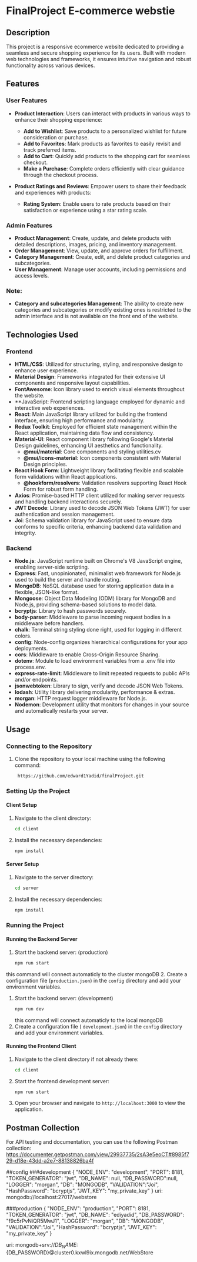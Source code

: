 # FinalProject E-commerce webstie

## Description
This project is a responsive ecommerce website dedicated to providing a seamless and secure shopping experience for its users. 
Built with modern web technologies and frameworks, it ensures intuitive navigation and robust functionality across various devices.

## Features

### User Features
- **Product Interaction**: Users can interact with products in various ways to enhance their shopping experience:
  - **Add to Wishlist**: Save products to a personalized wishlist for future consideration or purchase.
  - **Add to Favorites**: Mark products as favorites to easily revisit and track preferred items.
  - **Add to Cart**: Quickly add products to the shopping cart for seamless checkout.
  - **Make a Purchase**: Complete orders efficiently with clear guidance through the checkout process.

- **Product Ratings and Reviews**: Empower users to share their feedback and experiences with products:
  - **Rating System**: Enable users to rate products based on their satisfaction or experience using a star rating scale.

### Admin Features
- **Product Management**: Create, update, and delete products with detailed descriptions, images, pricing, and inventory management.
- **Order Management**: View, update, and approve orders for fulfillment.
- **Category Management**: Create, edit, and delete product categories and subcategories.
- **User Management**: Manage user accounts, including permissions and access levels.

### Note:
- **Category and subcategories Management**: The ability to create new categories and subcategories or modify existing ones is restricted to the admin interface and is not available on the front end of the website.

## Technologies Used
### Frontend
- **HTML/CSS**: Utilized for structuring, styling, and responsive design to enhance user experience.
- **Material Design**: Frameworks integrated for their extensive UI components and responsive layout capabilities.
- **FontAwesome**: Icon library used to enrich visual elements throughout the website.
- **JavaScript: Frontend scripting language employed for dynamic and interactive web experiences.
- **React**: Main JavaScript library utilized for building the frontend interface, ensuring high performance and modularity.
- **Redux Toolkit**: Employed for efficient state management within the React application, maintaining data flow and consistency.
- **Material-UI**: React component library following Google's Material Design guidelines, enhancing UI aesthetics and functionality.
  - **@mui/material**: Core components and styling utilities.cv      
  - **@mui/icons-material**: Icon components consistent with Material Design principles.
- **React Hook Form**: Lightweight library facilitating flexible and scalable form validations within React applications.
  - **@hookform/resolvers**: Validation resolvers supporting React Hook Form for robust form handling.
- **Axios**: Promise-based HTTP client utilized for making server requests and handling backend interactions securely.
- **JWT Decode**: Library used to decode JSON Web Tokens (JWT) for user authentication and session management.
- **Joi**: Schema validation library for JavaScript used to ensure data conforms to specific criteria, enhancing backend data validation and integrity.

### Backend
- **Node.js**: JavaScript runtime built on Chrome's V8 JavaScript engine, enabling server-side scripting.
- **Express**: Fast, unopinionated, minimalist web framework for Node.js used to build the server and handle routing.
- **MongoDB**: NoSQL database used for storing application data in a flexible, JSON-like format.
- **Mongoose**: Object Data Modeling (ODM) library for MongoDB and Node.js, providing schema-based solutions to model data.
- **bcryptjs**: Library to hash passwords securely.
- **body-parser**: Middleware to parse incoming request bodies in a middleware before handlers.
- **chalk**: Terminal string styling done right, used for logging in different colors.
- **config**: Node-config organizes hierarchical configurations for your app deployments.
- **cors**: Middleware to enable Cross-Origin Resource Sharing.
- **dotenv**: Module to load environment variables from a .env file into process.env.
- **express-rate-limit**: Middleware to limit repeated requests to public APIs and/or endpoints.
- **jsonwebtoken**: Library to sign, verify and decode JSON Web Tokens.
- **lodash**: Utility library delivering modularity, performance & extras.
- **morgan**: HTTP request logger middleware for Node.js.
- **Nodemon**: Development utility that monitors for changes in your source and automatically restarts your server.

## Usage

### Connecting to the Repository

1. Clone the repository to your local machine using the following command:
    ```bash
     https://github.com/edward1Yadid/finalProject.git
    ```
### Setting Up the Project

#### Client Setup

1. Navigate to the client directory:
    ```bash
    cd client
    ```
2. Install the necessary dependencies:
    ```bash
    npm install
    ```

#### Server Setup

1. Navigate to the server directory:
    ```bash
    cd server
    ```
2. Install the necessary dependencies:
    ```bash
    npm install
    ```

### Running the Project

#### Running the Backend Server

1. Start the backend server: (production)
    ```bash
    npm run start
    ```
  this command will connect automaticly to the cluster mongoDB
2. Create a configuration file (`production.json`) in the `config` directory and add your environment variables. 


 1. Start the backend server: (development)
    ```bash
    npm run dev
    ```
    this command will connect automaticly to the local mongoDB
2. Create a configuration file ( `development.json`) in the `config` directory and add your environment variables. 
    

#### Running the Frontend Client

1. Navigate to the client directory if not already there:
    ```bash
    cd client
    ```
2. Start the frontend development server:
    ```bash
    npm run start
    ```
3. Open your browser and navigate to `http://localhost:3000` to view the application.

## Postman Collection
For API testing and documentation, you can use the following Postman collection:
https://documenter.getpostman.com/view/29937735/2sA3e5eoCT#8985f729-d18e-43dd-a2e7-88138826ba4f


##config
###development
{
    "NODE_ENV": "development",
    "PORT": 8181,
    "TOKEN_GENERATOR": "jwt",
    "DB_NAME": null,
    "DB_PASSWORD":null,
    "LOGGER": "morgan",
    "DB": "MONGODB",
    "VALIDATION":"Joi",
    "HashPassword": "bcryptjs",
    "JWT_KEY": "my_private_key"
  }
uri: mongodb://localhost:27017/webstore

###production
{
    "NODE_ENV": "production",
    "PORT": 8181,
    "TOKEN_GENERATOR": "jwt",
    "DB_NAME": "ediyadid",
    "DB_PASSWORD": "f9c5rPvNiQR5MwJ1",
    "LOGGER": "morgan",
    "DB": "MONGODB",
    "VALIDATION":"Joi",
    "HashPassword": "bcryptjs",
    "JWT_KEY": "my_private_key"
  }

uri: mongodb+srv://${DB_NAME}:${DB_PASSWORD}@cluster0.kxwl9ix.mongodb.net/WebStore


